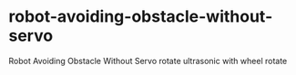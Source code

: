 # robot-avoiding-obstacle-without-servo
Robot Avoiding Obstacle Without Servo  rotate ultrasonic with wheel rotate
